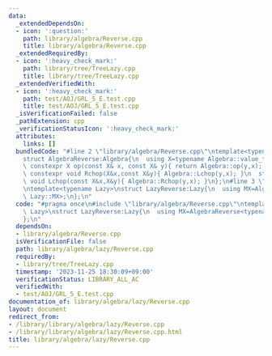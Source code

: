 ```yaml
---
data:
  _extendedDependsOn:
  - icon: ':question:'
    path: library/algebra/Reverse.cpp
    title: library/algebra/Reverse.cpp
  _extendedRequiredBy:
  - icon: ':heavy_check_mark:'
    path: library/tree/TreeLazy.cpp
    title: library/tree/TreeLazy.cpp
  _extendedVerifiedWith:
  - icon: ':heavy_check_mark:'
    path: test/AOJ/GRL_5_E.test.cpp
    title: test/AOJ/GRL_5_E.test.cpp
  _isVerificationFailed: false
  _pathExtension: cpp
  _verificationStatusIcon: ':heavy_check_mark:'
  attributes:
    links: []
  bundledCode: "#line 2 \"library/algebra/Reverse.cpp\"\ntemplate<typename Algebra>\n\
    struct AlgebraReverse:Algebra{\n  using X=typename Algebra::value_type;\n  static\
    \ constexpr X op(const X& x, const X& y){ return Algebra::op(y,x); }\n  static\
    \ constexpr void Rchop(X&x,const X&y){ Algebra::Lchop(y,x); }\n  static constexpr\
    \ void Lchop(const X&x,X&y){ Algebra::Rchop(y,x); }\n};\n#line 3 \"library/algebra/lazy/Reverse.cpp\"\
    \ntemplate<typename Lazy>\nstruct LazyReverse:Lazy{\n  using MX=AlgebraReverse<typename\
    \ Lazy::MX>;\n};\n"
  code: "#pragma once\n#include \"library/algebra/Reverse.cpp\"\ntemplate<typename\
    \ Lazy>\nstruct LazyReverse:Lazy{\n  using MX=AlgebraReverse<typename Lazy::MX>;\n\
    };\n"
  dependsOn:
  - library/algebra/Reverse.cpp
  isVerificationFile: false
  path: library/algebra/lazy/Reverse.cpp
  requiredBy:
  - library/tree/TreeLazy.cpp
  timestamp: '2023-11-25 18:30:09+09:00'
  verificationStatus: LIBRARY_ALL_AC
  verifiedWith:
  - test/AOJ/GRL_5_E.test.cpp
documentation_of: library/algebra/lazy/Reverse.cpp
layout: document
redirect_from:
- /library/library/algebra/lazy/Reverse.cpp
- /library/library/algebra/lazy/Reverse.cpp.html
title: library/algebra/lazy/Reverse.cpp
---
```

